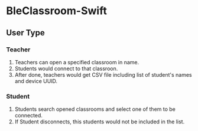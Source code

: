 # BleClassroom-Swift

## User Type

### Teacher
1. Teachers can open a specified classroom in name.
2. Students would connect to that classroon.
3. After done, teachers would get CSV file including list of student's names and device UUID.

### Student
1. Students search opened classrooms and select one of them to be connected.
2. If Student disconnects, this students would not be included in the list.
